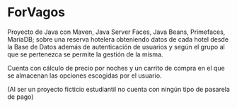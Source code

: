 # ForVagos
Proyecto de Java con Maven, Java Server Faces, Java Beans, Primefaces, MariaDB; 
sobre una reserva hotelera obteniendo datos de cada hotel desde la Base de Datos además de 
autenticación de usuarios y según el grupo al que se pertenezca se permite la gestión de la misma. 

Cuenta con cálculo de precio por noches y un carrito de compra en el que se almacenan las opciones escogidas por el usuario.

(Al ser un proyecto ficticio estudiantil no cuenta con ningún tipo de pasarela de pago)
